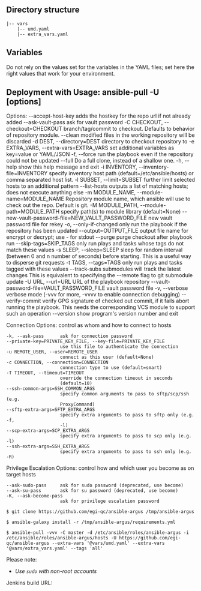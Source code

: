 ## Directory structure

    |-- vars
        |-- umd.yaml
        |-- extra_vars.yaml

## Variables

Do not rely on the values set for the variables in the YAML files; set here 
the right values that work for your environment.

## Deployment with Usage: ansible-pull -U <repository> [options]

Options:
  --accept-host-key     adds the hostkey for the repo url if not already added
  --ask-vault-pass      ask for vault password
  -C CHECKOUT, --checkout=CHECKOUT
                        branch/tag/commit to checkout.  Defaults to behavior
                        of repository module.
  --clean               modified files in the working repository will be
                        discarded
  -d DEST, --directory=DEST
                        directory to checkout repository to
  -e EXTRA_VARS, --extra-vars=EXTRA_VARS
                        set additional variables as key=value or YAML/JSON
  -f, --force           run the playbook even if the repository could not be
                        updated
  --full                Do a full clone, instead of a shallow one.
  -h, --help            show this help message and exit
  -i INVENTORY, --inventory-file=INVENTORY
                        specify inventory host path
                        (default=/etc/ansible/hosts) or comma separated host
                        list.
  -l SUBSET, --limit=SUBSET
                        further limit selected hosts to an additional pattern
  --list-hosts          outputs a list of matching hosts; does not execute
                        anything else
  -m MODULE_NAME, --module-name=MODULE_NAME
                        Repository module name, which ansible will use to
                        check out the repo. Default is git.
  -M MODULE_PATH, --module-path=MODULE_PATH
                        specify path(s) to module library (default=None)
  --new-vault-password-file=NEW_VAULT_PASSWORD_FILE
                        new vault password file for rekey
  -o, --only-if-changed
                        only run the playbook if the repository has been
                        updated
  --output=OUTPUT_FILE  output file name for encrypt or decrypt; use - for
                        stdout
  --purge               purge checkout after playbook run
  --skip-tags=SKIP_TAGS
                        only run plays and tasks whose tags do not match these
                        values
  -s SLEEP, --sleep=SLEEP
                        sleep for random interval (between 0 and n number of
                        seconds) before starting. This is a useful way to
                        disperse git requests
  -t TAGS, --tags=TAGS  only run plays and tasks tagged with these values
  --track-subs          submodules will track the latest changes This is
                        equivalent to specifying the --remote flag to git
                        submodule update
  -U URL, --url=URL     URL of the playbook repository
  --vault-password-file=VAULT_PASSWORD_FILE
                        vault password file
  -v, --verbose         verbose mode (-vvv for more, -vvvv to enable
                        connection debugging)
  --verify-commit       verify GPG signature of checked out commit, if it
                        fails abort running the playbook. This needs the
                        corresponding VCS module to support such an operation
  --version             show program's version number and exit

  Connection Options:
    control as whom and how to connect to hosts

    -k, --ask-pass      ask for connection password
    --private-key=PRIVATE_KEY_FILE, --key-file=PRIVATE_KEY_FILE
                        use this file to authenticate the connection
    -u REMOTE_USER, --user=REMOTE_USER
                        connect as this user (default=None)
    -c CONNECTION, --connection=CONNECTION
                        connection type to use (default=smart)
    -T TIMEOUT, --timeout=TIMEOUT
                        override the connection timeout in seconds
                        (default=10)
    --ssh-common-args=SSH_COMMON_ARGS
                        specify common arguments to pass to sftp/scp/ssh (e.g.
                        ProxyCommand)
    --sftp-extra-args=SFTP_EXTRA_ARGS
                        specify extra arguments to pass to sftp only (e.g. -f,
                        -l)
    --scp-extra-args=SCP_EXTRA_ARGS
                        specify extra arguments to pass to scp only (e.g. -l)
    --ssh-extra-args=SSH_EXTRA_ARGS
                        specify extra arguments to pass to ssh only (e.g. -R)

  Privilege Escalation Options:
    control how and which user you become as on target hosts

    --ask-sudo-pass     ask for sudo password (deprecated, use become)
    --ask-su-pass       ask for su password (deprecated, use become)
    -K, --ask-become-pass
                        ask for privilege escalation password

    $ git clone https://github.com/egi-qc/ansible-argus /tmp/ansible-argus

    $ ansible-galaxy install -r /tmp/ansible-argus/requirements.yml

    $ ansible-pull -vvv -C master -d /etc/ansible/roles/ansible-argus -i /etc/ansible/roles/ansible-argus/hosts -U https://github.com/egi-qc/ansible-argus --extra-vars '@vars/umd.yaml' --extra-vars '@vars/extra_vars.yaml' --tags 'all'

Please note:
  - _Use `sudo` with non-root accounts_

Jenkins build URL: 

